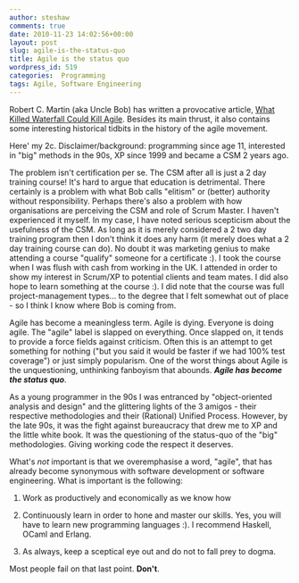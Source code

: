 ```yaml
---
author: steshaw
comments: true
date: 2010-11-23 14:02:56+00:00
layout: post
slug: agile-is-the-status-quo
title: Agile is the status quo
wordpress_id: 519
categories:  Programming
tags: Agile, Software Engineering
---
```


Robert C. Martin (aka Uncle Bob) has written a provocative article, [What Killed Waterfall Could Kill Agile](http://cleancoder.posterous.com/what-killed-waterfall-could-kill-agile). Besides its main thrust, it also contains some interesting historical tidbits in the history of the agile movement.

Here' my 2c. Disclaimer/background: programming since age 11, interested in "big" methods in the 90s, XP since 1999 and became a CSM 2 years ago.

The problem isn't certification per se. The CSM after all is just a 2 day training course! It's hard to argue that education is detrimental. There certainly is a problem with what Bob calls "elitism" or (better) authority without responsibility. Perhaps there's also a problem with how organisations are perceiving the CSM and role of Scrum Master. I haven't experienced it myself. In my case, I have noted serious scepticism about the usefulness of the CSM. As long as it is merely considered a 2 two day training program then I don't think it does any harm (it merely does what a 2 day training course can do). No doubt it was marketing genius to make attending a course "qualify" someone for a certificate :). I took the course when I was flush with cash from working in the UK. I attended in order to show my interest in Scrum/XP to potential clients and team mates. I did also hope to learn something at the course :). I did note that the course was full project-management types... to the degree that I felt somewhat out of place - so I think I know where Bob is coming from.

Agile has become a meaningless term. Agile is dying. Everyone is doing agile. The "agile" label is slapped on everything. Once slapped on, it tends to provide a force fields against criticism. Often this is an attempt to get something for nothing ("but you said it would be faster if we had 100% test coverage") or just simply popularism. One of the worst things about Agile is the unquestioning, unthinking fanboyism that abounds. **_Agile has become the status quo_**.

As a young programmer in the 90s I was entranced by "object-oriented analysis and design" and the glittering lights of the 3 amigos - their respective methodologies and their (Rational) Unified Process. However, by the late 90s, it was the fight against bureaucracy that drew me to XP and the little white book. It was the questioning of the status-quo of the "big" methodologies. Giving working code the respect it deserves.

What's _not_ important is that we overemphasise a word, "agile", that has already become synonymous with software development or software engineering. What is important is the following:




	
  1. Work as productively and economically as we know how

	
  2. Continuously learn in order to hone and master our skills. Yes, you will have to learn new programming languages :). I recommend Haskell, OCaml and Erlang.

	
  3. As always, keep a sceptical eye out and do not to fall prey to dogma.



Most people fail on that last point. **Don't**.
